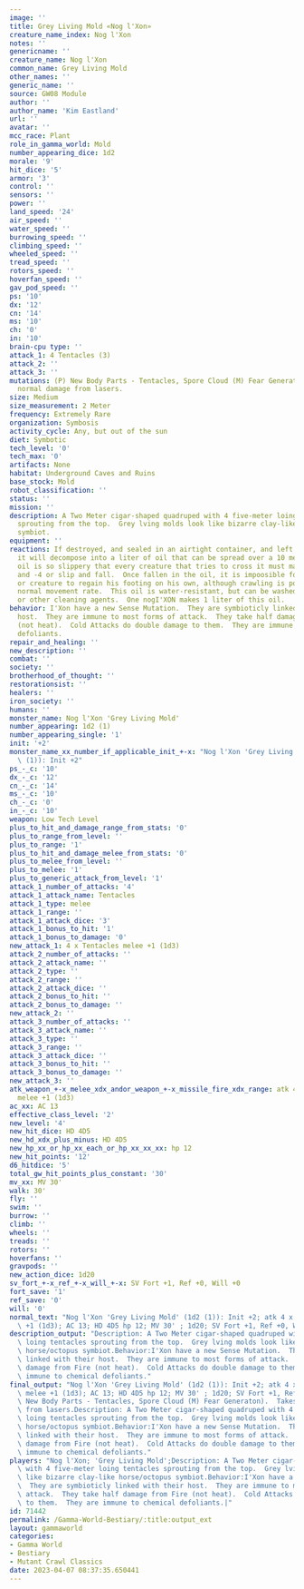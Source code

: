 ```yaml
---
image: ''
title: Grey Living Mold «Nog l'Xon»
creature_name_index: Nog l'Xon
notes: ''
genericname: ''
creature_name: Nog l'Xon
common_name: Grey Living Mold
other_names: ''
generic_name: ''
source: GW08 Module
author: ''
author_name: 'Kim Eastland'
url: ''
avatar: ''
mcc_race: Plant
role_in_gamma_world: Mold
number_appearing_dice: 1d2
morale: '9'
hit_dice: '5'
armor: '3'
control: ''
sensors: ''
power: ''
land_speed: '24'
air_speed: ''
water_speed: ''
burrowing_speed: ''
climbing_speed: ''
wheeled_speed: ''
tread_speed: ''
rotors_speed: ''
hoverfan_speed: ''
gav_pod_speed: ''
ps: '10'
dx: '12'
cn: '14'
ms: '10'
ch: '0'
in: '10'
brain-cpu type: ''
attack_1: 4 Tentacles (3)
attack_2: ''
attack_3: ''
mutations: (P) New Body Parts - Tentacles, Spore Cloud (M) Fear Generaton).  Takes
  normal damage from lasers.
size: Medium
size_measurement: 2 Meter
frequency: Extremely Rare
organization: Symbosis
activity_cycle: Any, but out of the sun
diet: Symbotic
tech_level: '0'
tech_max: '0'
artifacts: None
habitat: Underground Caves and Ruins
base_stock: Mold
robot_classification: ''
status: ''
mission: ''
description: A Two Meter cigar-shaped quadruped with 4 five-meter loing tentacles
  sprouting from the top.  Grey lving molds look like bizarre clay-like horse/octopus
  symbiot.
equipment: ''
reactions: If destroyed, and sealed in an airtight container, and left for a month,
  it will decompose into a liter of oil that can be spread over a 10 meter area.  This
  oil is so slippery that every creature that tries to cross it must make a Dex Check
  and -4 or slip and fall.  Once fallen in the oil, it is impoosible for a character
  or creature to regain his footing on his own, although crawling is possible at 1/10th
  normal movement rate.  This oil is water-resistant, but can be washed off with alcohol
  or other cleaning agents.  One nogI'XON makes 1 liter of this oil.
behavior: I'Xon have a new Sense Mutation.  They are symbioticly linked with their
  host.  They are immune to most forms of attack.  They take half damage from Fire
  (not heat).  Cold Attacks do double damage to them.  They are immune to chemical
  defoliants.
repair_and_healing: ''
new_description: ''
combat: ''
society: ''
brotherhood_of_thought: ''
restorationsist: ''
healers: ''
iron_society: ''
humans: ''
monster_name: Nog l'Xon 'Grey Living Mold'
number_appearing: 1d2 (1)
number_appearing_single: '1'
init: '+2'
monster_name_xx_number_if_applicable_init_+-x: "Nog l'Xon 'Grey Living Mold' (1d2\
  \ (1)): Init +2"
ps_-_c: '10'
dx_-_c: '12'
cn_-_c: '14'
ms_-_c: '10'
ch_-_c: '0'
in_-_c: '10'
weapon: Low Tech Level
plus_to_hit_and_damage_range_from_stats: '0'
plus_to_range_from_level: ''
plus_to_range: '1'
plus_to_hit_and_damage_melee_from_stats: '0'
plus_to_melee_from_level: ''
plus_to_melee: '1'
plus_to_generic_attack_from_level: '1'
attack_1_number_of_attacks: '4'
attack_1_attack_name: Tentacles
attack_1_type: melee
attack_1_range: ''
attack_1_attack_dice: '3'
attack_1_bonus_to_hit: '1'
attack_1_bonus_to_damage: '0'
new_attack_1: 4 x Tentacles melee +1 (1d3)
attack_2_number_of_attacks: ''
attack_2_attack_name: ''
attack_2_type: ''
attack_2_range: ''
attack_2_attack_dice: ''
attack_2_bonus_to_hit: ''
attack_2_bonus_to_damage: ''
new_attack_2: ''
attack_3_number_of_attacks: ''
attack_3_attack_name: ''
attack_3_type: ''
attack_3_range: ''
attack_3_attack_dice: ''
attack_3_bonus_to_hit: ''
attack_3_bonus_to_damage: ''
new_attack_3: ''
atk_weapon_+-x_melee_xdx_andor_weapon_+-x_missile_fire_xdx_range: atk 4 x tentacles
  melee +1 (1d3)
ac_xx: AC 13
effective_class_level: '2'
new_level: '4'
new_hit_dice: HD 4D5
new_hd_xdx_plus_minus: HD 4D5
new_hp_xx_or_hp_xx_each_or_hp_xx_xx_xx: hp 12
new_hit_points: '12'
d6_hitdice: '5'
total_gw_hit_points_plus_constant: '30'
mv_xx: MV 30'
walk: 30'
fly: ''
swim: ''
burrow: ''
climb: ''
wheels: ''
treads: ''
rotors: ''
hoverfans: ''
gravpods: ''
new_action_dice: 1d20
sv_fort_+-x_ref_+-x_will_+-x: SV Fort +1, Ref +0, Will +0
fort_save: '1'
ref_save: '0'
will: '0'
normal_text: "Nog l'Xon 'Grey Living Mold' (1d2 (1)): Init +2; atk 4 x tentacles melee\
  \ +1 (1d3); AC 13; HD 4D5 hp 12; MV 30' ; 1d20; SV Fort +1, Ref +0, Will +0"
description_output: "Description: A Two Meter cigar-shaped quadruped with 4 five-meter\
  \ loing tentacles sprouting from the top.  Grey lving molds look like bizarre clay-like\
  \ horse/octopus symbiot.Behavior:I'Xon have a new Sense Mutation.  They are symbioticly\
  \ linked with their host.  They are immune to most forms of attack.  They take half\
  \ damage from Fire (not heat).  Cold Attacks do double damage to them.  They are\
  \ immune to chemical defoliants."
final_output: "Nog l'Xon 'Grey Living Mold' (1d2 (1)): Init +2; atk 4 x tentacles\
  \ melee +1 (1d3); AC 13; HD 4D5 hp 12; MV 30' ; 1d20; SV Fort +1, Ref +0, Will +0(P)\
  \ New Body Parts - Tentacles, Spore Cloud (M) Fear Generaton).  Takes normal damage\
  \ from lasers.Description: A Two Meter cigar-shaped quadruped with 4 five-meter\
  \ loing tentacles sprouting from the top.  Grey lving molds look like bizarre clay-like\
  \ horse/octopus symbiot.Behavior:I'Xon have a new Sense Mutation.  They are symbioticly\
  \ linked with their host.  They are immune to most forms of attack.  They take half\
  \ damage from Fire (not heat).  Cold Attacks do double damage to them.  They are\
  \ immune to chemical defoliants."
players: "Nog l'Xon; 'Grey Living Mold';Description: A Two Meter cigar-shaped quadruped\
  \ with 4 five-meter loing tentacles sprouting from the top.  Grey lving molds look\
  \ like bizarre clay-like horse/octopus symbiot.Behavior:I'Xon have a new Sense Mutation.\
  \  They are symbioticly linked with their host.  They are immune to most forms of\
  \ attack.  They take half damage from Fire (not heat).  Cold Attacks do double damage\
  \ to them.  They are immune to chemical defoliants.|"
id: 71442
permalink: /Gamma-World-Bestiary/:title:output_ext
layout: gammaworld
categories:
- Gamma World
- Bestiary
- Mutant Crawl Classics
date: 2023-04-07 08:37:35.650441
---
```

